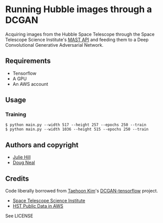 # Running Hubble images through a DCGAN

Acquiring images from the Hubble Space Telescope through the Space Telescope Science Institute's
[MAST API](https://mast.stsci.edu/api/v0/) and feeding them to a Deep Convolutional Generative
Adversarial Network.

## Requirements

 * Tensorflow
 * A GPU
 * An AWS account

## Usage

### Training

```
$ python main.py --width 517 --height 257 --epochs 250 --train
$ python main.py --width 1036 --height 515 --epochs 250 --train
```

## Authors and copyright

 * [Julie Hill](https://github.com/juliefhill)
 * [Doug Neal](https://github.com/dougneal)

## Credits

Code liberally borrowed from [Taehoon Kim](https://github.com/carpedm20)'s
[DCGAN-tensorflow](https://github.com/carpedm20/DCGAN-tensorflow/) project.

 * [Space Telescope Science Institute](https://www.stsci.edu/)
 * [HST Public Data in AWS](https://registry.opendata.aws/hst/)

See LICENSE

